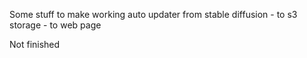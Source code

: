 Some stuff to make working auto updater from stable diffusion - to s3 storage - to web page

Not finished

